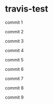 # travis-test

commit 1

commit 2

commit 3

commit 4

commit 5

commit 6

commit 7

commit 8

commit 9
